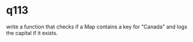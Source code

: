 # q113
write a function that checks if a Map contains a key for "Canada" and logs the capital if it exists.
